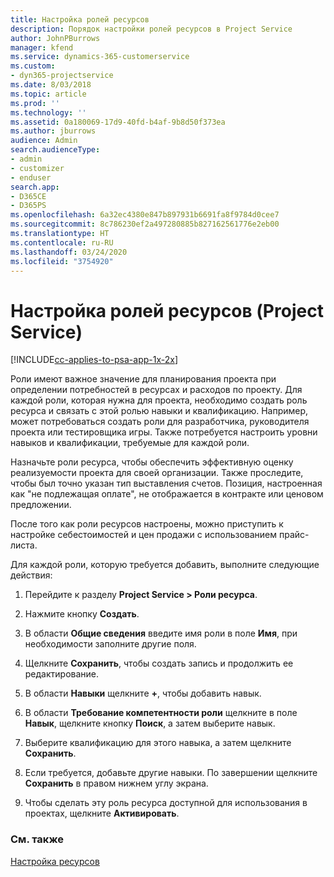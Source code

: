 ```yaml
---
title: Настройка ролей ресурсов
description: Порядок настройки ролей ресурсов в Project Service
author: JohnPBurrows
manager: kfend
ms.service: dynamics-365-customerservice
ms.custom:
- dyn365-projectservice
ms.date: 8/03/2018
ms.topic: article
ms.prod: ''
ms.technology: ''
ms.assetid: 0a180069-17d9-40fd-b4af-9b8d50f373ea
ms.author: jburrows
audience: Admin
search.audienceType:
- admin
- customizer
- enduser
search.app:
- D365CE
- D365PS
ms.openlocfilehash: 6a32ec4380e847b897931b6691fa8f9784d0cee7
ms.sourcegitcommit: 8c786230ef2a497280885b827162561776e2eb00
ms.translationtype: HT
ms.contentlocale: ru-RU
ms.lasthandoff: 03/24/2020
ms.locfileid: "3754920"
---
```

# <a name="configure-resource-roles-project-service"></a>Настройка ролей ресурсов (Project Service)

[!INCLUDE[cc-applies-to-psa-app-1x-2x](../includes/cc-applies-to-psa-app-1x-2x.md)]

Роли имеют важное значение для планирования проекта при определении потребностей в ресурсах и расходов по проекту. Для каждой роли, которая нужна для проекта, необходимо создать роль ресурса и связать с этой ролью навыки и квалификацию. Например, может потребоваться создать роли для разработчика, руководителя проекта или тестировщика игры. Также потребуется настроить уровни навыков и квалификации, требуемые для каждой роли.  
  
 Назначьте роли ресурса, чтобы обеспечить эффективную оценку реализуемости проекта для своей организации.  Также проследите, чтобы был точно указан тип выставления счетов. Позиция, настроенная как "не подлежащая оплате", не отображается в контракте или ценовом предложении.  
  
 После того как роли ресурсов настроены, можно приступить к настройке себестоимостей и цен продажи с использованием прайс-листа.  
  
 Для каждой роли, которую требуется добавить, выполните следующие действия:  
  
1.  Перейдите к разделу **Project Service > Роли ресурса**.  
  
2.  Нажмите кнопку **Создать**.  
  
3.  В области **Общие сведения** введите имя роли в поле **Имя**, при необходимости заполните другие поля.  
  
4.  Щелкните **Сохранить**, чтобы создать запись и продолжить ее редактирование.  
  
5.  В области **Навыки** щелкните **+**, чтобы добавить навык.  
  
6.  В области **Требование компетентности роли** щелкните в поле **Навык**, щелкните кнопку **Поиск**, а затем выберите навык.  
  
7.  Выберите квалификацию для этого навыка, а затем щелкните **Сохранить**.  
  
8.  Если требуется, добавьте другие навыки. По завершении щелкните **Сохранить** в правом нижнем углу экрана.  
  
9. Чтобы сделать эту роль ресурса доступной для использования в проектах, щелкните **Активировать**.  
  
### <a name="see-also"></a>См. также  
 [Настройка ресурсов](../project-service/set-up-resources.md)

